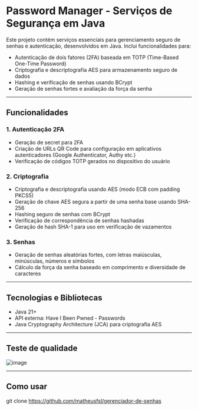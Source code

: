 # Password Manager - Serviços de Segurança em Java

Este projeto contém serviços essenciais para gerenciamento seguro de senhas e autenticação, desenvolvidos em Java. Inclui funcionalidades para:

- Autenticação de dois fatores (2FA) baseada em TOTP (Time-Based One-Time Password)
- Criptografia e descriptografia AES para armazenamento seguro de dados
- Hashing e verificação de senhas usando BCrypt
- Geração de senhas fortes e avaliação da força da senha

---

## Funcionalidades

### 1. Autenticação 2FA

- Geração de secret para 2FA
- Criação de URLs QR Code para configuração em aplicativos autenticadores (Google Authenticator, Authy etc.)
- Verificação de códigos TOTP gerados no dispositivo do usuário

### 2. Criptografia

- Criptografia e descriptografia usando AES (modo ECB com padding PKCS5)
- Geração de chave AES segura a partir de uma senha base usando SHA-256
- Hashing seguro de senhas com BCrypt
- Verificação de correspondência de senhas hashadas
- Geração de hash SHA-1 para uso em verificação de vazamentos

### 3. Senhas

- Geração de senhas aleatórias fortes, com letras maiúsculas, minúsculas, números e símbolos
- Cálculo da força da senha baseado em comprimento e diversidade de caracteres

---

## Tecnologias e Bibliotecas

- Java 21+
- API externa: Have I Been Pwned - Passwords
- Java Cryptography Architecture (JCA) para criptografia AES

---

## Teste de qualidade 

![image](https://github.com/user-attachments/assets/442b6f21-3808-4195-a233-261c9afb9bba)


---


## Como usar

git clone https://github.com/matheusfsl/gerenciador-de-senhas
